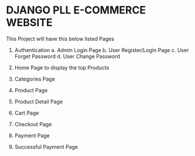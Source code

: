 # DJANGO PLL E-COMMERCE WEBSITE

This Project will have this below listed Pages

   1. Authentication
      a. Admin Login Page
      b. User Register/Login Page
      c. User Forget Password
      d. User Change Password
      
   2. Home Page to display the top Products
   3. Categories Page
   4. Product Page
   5. Product Detail Page
   6. Cart Page
   7. Checkout Page
   8. Payment Page
   9. Successful Payment Page

      
